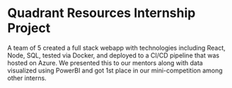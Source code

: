 # Quadrant Resources Internship Project
A team of 5 created a full stack webapp with technologies including React, Node, SQL, tested via Docker, and deployed to a CI/CD pipeline that was hosted on Azure. We presented this to our mentors along with data visualized using PowerBI and got 1st place in our mini-competition among other interns. 

